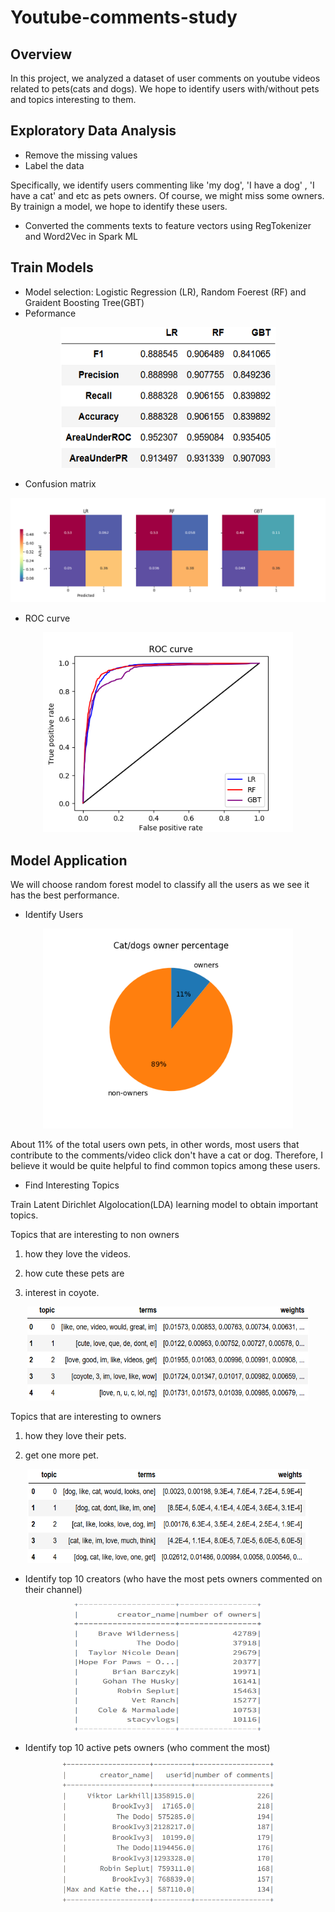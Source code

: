 # Youtube-comments-study

## Overview

In this project, we analyzed a dataset of user comments on youtube videos related to pets(cats and dogs). We hope to identify users with/without pets and topics interesting to them.

## Exploratory Data Analysis
* Remove the missing values 
* Label the data

Specifically, we identify users commenting like 'my dog', 'I have a dog' , 'I have a cat' and etc as pets owners. Of course, we might miss some owners. By trainign a model, we hope to identify these users. 

*  Converted the comments texts to feature vectors using RegTokenizer and Word2Vec in Spark ML

## Train Models
* Model selection: Logistic Regression (LR), Random Foerest (RF) and Graident Boosting Tree(GBT)
* Peformance
<p align="center">
  <img width="345" height="225" src="https://github.com/weiziyuan/Youtube-comments-study/blob/master/Images/perform_all.png">
</p>

* Confusion matrix

![alt text](https://github.com/weiziyuan/Youtube-comments-study/blob/master/Images/cm_all.png)

* ROC curve
<p align="center">
  <img width="400" height="320" src="https://github.com/weiziyuan/Youtube-comments-study/blob/master/Images/roc_all.png">
</p>

## Model Application
We will choose random forest model to classify all the users as we see it has the best performance.

* Identify Users
<p align="center">
  <img  width="400" height="320" src="https://github.com/weiziyuan/Youtube-comments-study/blob/master/Images/owner_ratio.png">
</p>

About 11% of the total users own pets, in other words, most users that contribute to the comments/video click don't have a cat or dog. Therefore, I believe it would be quite helpful to find common topics among these users.

* Find Interesting Topics

Train Latent Dirichlet Algolocation(LDA) learning model to obtain important topics.

Topics that are interesting to non owners
1. how they love the videos.

2. how cute these pets are

3. interest in coyote.

<p align="center">
  <img width="450" height="150" src="https://github.com/weiziyuan/Youtube-comments-study/blob/master/Images/topic0.png">
</p>

Topics that are interesting to owners

1. how they love their pets.

2. get one more pet.

 <p align="center">
  <img width="450" height="150" src="https://github.com/weiziyuan/Youtube-comments-study/blob/master/Images/topic1.png">
</p>
 
* Identify top 10 creators (who have the most pets owners commented on their channel)
 <p align="center">
  <img width="300" height="205" src="https://github.com/weiziyuan/Youtube-comments-study/blob/master/Images/creators.png">
</p>
 
* Identify top 10 active pets owners (who comment the most)
 <p align="center">
  <img width="340" height="225" src="https://github.com/weiziyuan/Youtube-comments-study/blob/master/Images/users.png">
</p>
